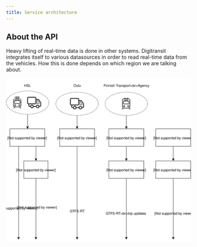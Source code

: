 ```yaml
---
title: Service architecture
---
```

## About the API
Heavy lifting of real-time data is done in other systems. Digitransit integrates itself to various datasources in order to read real-time data from the vehicles. How this is done depends on which region we are talking about.

![Modules](./architecture.svg)
